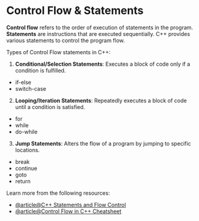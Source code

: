 # Control Flow & Statements

**Control flow** refers to the order of execution of statements in the program. **Statements** are instructions that are executed sequentially.
C++ provides various statements to control the program flow.

Types of Control Flow statements in C++:

1. **Conditional/Selection Statements**: Executes a block of code only if a condition is fulfilled.
  - if-else
  - switch-case
2. **Looping/Iteration Statements**: Repeatedly executes a block of code until a condition is satisfied.
  - for
  - while
  - do-while
3. **Jump Statements**: Alters the flow of a program by jumping to specific locations.
  - break
  - continue
  - goto
  - return

Learn more from the following resources:

- [@article@C++ Statements and Flow Control](https://cplusplus.com/doc/tutorial/control/)
- [@article@Control Flow in C++ Cheatsheet](https://www.codecademy.com/learn/c-plus-plus-for-programmers/modules/control-flow-cpp/cheatsheet)
